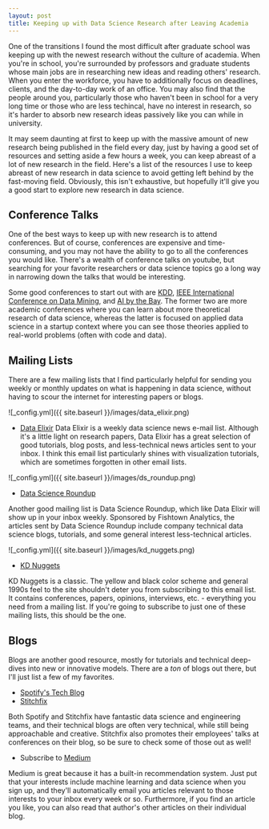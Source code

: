 ```yaml
---
layout: post
title: Keeping up with Data Science Research after Leaving Academia
---
```


One of the transitions I found the most difficult after graduate school was keeping up with the newest research without the culture of academia. When you're in school, you're surrounded by professors and graduate students whose main jobs are in researching new ideas and reading others' research. When you enter the workforce, you have to additionally focus on deadlines, clients, and the day-to-day work of an office. You may also find that the people around you, particularly those who haven't been in school for a very long time or those who are less techincal, have no interest in research, so it's harder to absorb new research ideas passively like you can while in university. 

It may seem daunting at first to keep up with the massive amount of new research being published in the field every day, just by having a good set of resources and setting aside a few hours a week, you can keep abreast of a lot of new research in the field. Here's a list of the resources I use to keep abreast of new research in data science to avoid getting left behind by the fast-moving field. Obviously, this isn't exhaustive, but hopefully it'll give you a good start to explore new research in data science.

## Conference Talks

One of the best ways to keep up with new research is to attend conferences. But of course, conferences are expensive and time-consuming, and you may not have the ability to go to all the conferences you would like. There's a wealth of conference talks on youtube, but searching for your favorite researchers or data science topics go a long way in narrowing down the talks that would be interesting.

Some good conferences to start out with are [KDD](http://www.kdd.org/), [IEEE International Conference on Data Mining](http://icdm2018.org/), and [AI by the Bay](https://ai.bythebay.io/). The former two are more academic conferences where you can learn about more theoretical research of data science, whereas the latter is focused on applied data science in a startup context where you can see those theories applied to real-world problems (often with code and data). 

## Mailing Lists

There are a few mailing lists that I find particularly helpful for sending you weekly or monthly updates on what is happening in data science, without having to scour the internet for interesting papers or blogs.

![_config.yml]({{ site.baseurl }}/images/data_elixir.png)

- [Data Elixir](https://dataelixir.com/)
Data Elixir is a weekly data science news e-mail list. Although it's a little light on research papers, Data Elixir has a great selection of good tutorials, blog posts, and less-technical news articles sent to your inbox. I think this email list particularly shines with visualization tutorials, which are sometimes forgotten in other email lists.

![_config.yml]({{ site.baseurl }}/images/ds_roundup.png) 
- [Data Science Roundup](http://roundup.fishtownanalytics.com/)


Another good mailing list is Data Science Roundup, which like Data Elixir will show up in your inbox weekly. Sponsored by Fishtown Analytics, the articles sent by Data Science Roundup include company technical data science blogs, tutorials, and some general interest less-technical articles.

![_config.yml]({{ site.baseurl }}/images/kd_nuggets.png) 
- [KD Nuggets](https://www.kdnuggets.com/news/subscribe.html)

KD Nuggets is a classic. The yellow and black color scheme and general 1990s feel to the site shouldn't deter you from subscribing to this email list. It contains conferences, papers, opinions, interviews, etc. - everything you need from a mailing list. If you're going to subscribe to just one of these mailing lists, this should be the one.

## Blogs

Blogs are another good resource, mostly for tutorials and technical deep-dives into new or innovative models. There are a _ton_ of blogs out there, but I'll just list a few of my favorites.
 
- [Spotify's Tech Blog](https://labs.spotify.com/)
- [Stitchfix](https://multithreaded.stitchfix.com/blog/)

Both Spotify and Stitchfix have fantastic data science and engineering teams, and their technical blogs are often very technical, while still being approachable and creative. Stitchfix also promotes their employees' talks at conferences on their blog, so be sure to check some of those out as well!

- Subscribe to [Medium](https://medium.com/)

Medium is great because it has a built-in recommendation system. Just put that your interests include machine learning and data science when you sign up, and they'll automatically email you articles relevant to those interests to your inbox every week or so. Furthermore, if you find an article you like, you can also read that author's other articles on their individual blog. 
